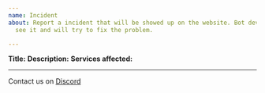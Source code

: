 ```yaml
---
name: Incident
about: Report a incident that will be showed up on the website. Bot developers will
  see it and will try to fix the problem.

---
```


**Title:**
**Description:**
**Services affected:**
_____________________________
Contact us on [Discord](http://discord.gg/7QH4YeD)
